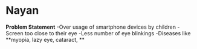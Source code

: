 # Nayan
**Problem Statement**
-Over usage of smartphone devices by children
-Screen too close to their eye
-Less number of eye blinkings
-Diseases like **myopia, lazy eye, cataract, **
